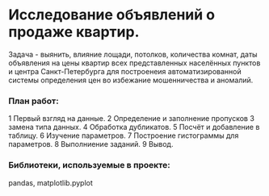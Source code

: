 # Исследование объявлений о продаже квартир.

Задача - выянить, влияние лощади, потолков, количества комнат, даты объявления на цены квартир всех представленных населённых пунктов и центра Санкт-Петербурга для построенеия автоматизированной системы определения цен во избежание мошенничества и аномалий.

### План работ:
1 Первый взгляд на данные.
2 Определение и заполнение пропусков
3 замена типа данных.
4 Обработка дубликатов.
5 Посчёт и добавление в таблицу.
6 Изучение параметров.
7 Построение гистограммы для параметров.
8 Выполниение заданий.
9 Вывод.

### Библиотеки, используемые в проекте:

pandas,
matplotlib.pyplot
